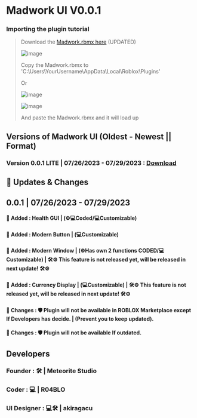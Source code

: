 # Madwork UI V0.0.1
### Importing the plugin tutorial
> Download the [Madwork.rbmx here](https://shorturl.at/atRS1) (UPDATED)
> 
> ![image](https://github.com/Meteorite-Studio/Madwork/assets/137842100/6d7c6e91-26fa-4ef9-bf75-a27f3301cd48)
> 
> Copy the Madwork.rbmx to
> 'C:\Users\YourUsername\AppData\Local\Roblox\Plugins'
>
> Or
>
> ![image](https://github.com/Meteorite-Studio/Madwork/assets/137842100/82ee68a4-03c1-4a36-9ac4-bd940a5e587f)
>
> ![image](https://github.com/Meteorite-Studio/Madwork/assets/137842100/fd4c928a-e88e-4c9a-96b9-91aa2ce7c951)
>
> And paste the Madwork.rbmx and it will load up


## Versions of Madwork UI (Oldest - Newest || Format)
### Version 0.0.1 LITE | 07/26/2023 - 07/29/2023 : [Download](https://shorturl.at/atRS1)


## 🎯 Updates & Changes
## 0.0.1 | 07/26/2023 - 07/29/2023
#### 🔵 Added : Health GUI | (⚙💻Coded/💻Customizable)
#### 🔵 Added : Modern Button | (💻Customizable)
#### 🔵 Added : Modern Window | (⚙Has own 2 functions CODED/💻Customizable) | 🛠⚙ This feature is not released yet, will be released in next update! 🛠⚙
#### 🔵 Added : Currency Display | (💻Customizable) |  🛠⚙ This feature is not released yet, will be released in next update! 🛠⚙
#### 🔴 Changes : 🛡 Plugin will not be available in ROBLOX Marketplace except If Developers has decide. | (Prevent you to keep updated).
#### 🔴 Changes : 🛡 Plugin will not be available If outdated.


## Developers
### Founder : 🛠 | Meteorite Studio
### Coder : 💻 | R04BLO
### UI Designer : 💻🛠 | akiragacu

